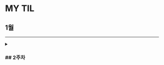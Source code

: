# MY TIL

## 1월
---
<details>
  <summary><h3>## 2주차</h3></summary>
    <details>
      <summary> CUL&GUL </summary>
- CLI(Command Line Interface): **명령어**를 통해 사용자와 컴퓨터가 상호 작용하는 방식
      
- GUL(Graphic User Interface): **그래픽**을 통해 사용자와 컴퓨터가 상호 작용하는 방식
  
- CLI를 사용해야 하는 가장 큰 이유는 **메모리와 CPU 사용량이 적어** 효율적으로 동작하기 때문이다. ⇒ 컴퓨터가 **개인화**가 되면서 혁신이 일어났다.개발자라면 시스템을 구축하여 제공할 수 있어야 하며, 이를 위해서 효율성이 필요하다.
    </details>
</details>

